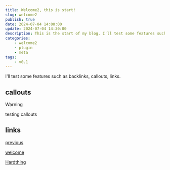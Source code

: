 ```yaml
---
title: Welcome2, this is start!
slug: welcome2
publish: true
date: 2024-07-04 14:00:00
update: 2024-07-04 14:30:00
description: This is the start of my blog. I'll test some features such as backlinks, callouts, links.
categories:
    - welcome2
    - plugin
    - meta
tags:
    - v0.1
---
```


I'll test some features such as backlinks, callouts, links.

<!-- more -->

## callouts

> [!WARNING]
> testing callouts

## links

[previous](https://canu.blog)

[welcome](./Welcome.md)

[Hardthing](../03_books/2024/Hardthing.md)
